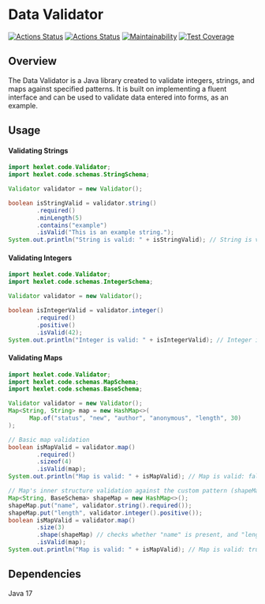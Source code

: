 # Data Validator

[![Actions Status](https://github.com/biscof/java-project-78/workflows/hexlet-check/badge.svg)](https://github.com/biscof/java-project-78/actions)
[![Actions Status](https://github.com/biscof/java-project-78/workflows/build-and-test/badge.svg)](https://github.com/biscof/java-project-78/actions)
[![Maintainability](https://api.codeclimate.com/v1/badges/f8ef71f110ec7be5a1f7/maintainability)](https://codeclimate.com/github/biscof/java-project-78/maintainability)
[![Test Coverage](https://api.codeclimate.com/v1/badges/f8ef71f110ec7be5a1f7/test_coverage)](https://codeclimate.com/github/biscof/java-project-78/test_coverage)


## Overview

The Data Validator is a Java library created to validate integers, strings, and maps against specified patterns. It is built on implementing a fluent interface and can be used to validate data entered into forms, as an example.


## Usage

#### Validating Strings

```java
import hexlet.code.Validator;
import hexlet.code.schemas.StringSchema;

Validator validator = new Validator();

boolean isStringValid = validator.string()
        .required()
        .minLength(5)
        .contains("example")
        .isValid("This is an example string.");
System.out.println("String is valid: " + isStringValid); // String is valid: true
```

#### Validating Integers

```java
import hexlet.code.Validator;
import hexlet.code.schemas.IntegerSchema;

Validator validator = new Validator();

boolean isIntegerValid = validator.integer()
        .required()
        .positive()
        .isValid(42);
System.out.println("Integer is valid: " + isIntegerValid); // Integer is valid: true
```

#### Validating Maps

```java
import hexlet.code.Validator;
import hexlet.code.schemas.MapSchema;
import hexlet.code.schemas.BaseSchema;

Validator validator = new Validator();
Map<String, String> map = new HashMap<>(
      Map.of("status", "new", "author", "anonymous", "length", 30)
);

// Basic map validation
boolean isMapValid = validator.map()
        .required()
        .sizeof(4)
        .isValid(map);
System.out.println("Map is valid: " + isMapValid); // Map is valid: false

// Map's inner structure validation against the custom pattern (shapeMap)
Map<String, BaseSchema> shapeMap = new HashMap<>();
shapeMap.put("name", validator.string().required());
shapeMap.put("length", validator.integer().positive());
boolean isMapValid = validator.map()
        .size(3)
        .shape(shapeMap) // checks whether "name" is present, and "length" is a positive integer
        .isValid(map);
System.out.println("Map is valid: " + isMapValid); // Map is valid: true
```

## Dependencies

Java 17
